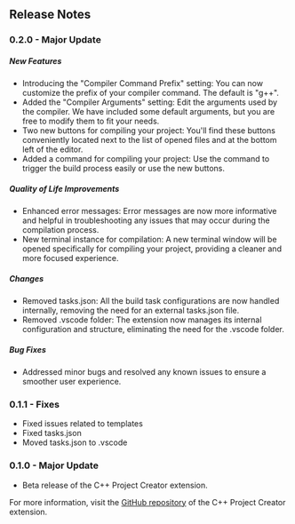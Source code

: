 ## Release Notes

### 0.2.0 - Major Update

##### New Features

-   Introducing the "Compiler Command Prefix" setting: You can now customize the prefix of your compiler command. The default is "g++".
-   Added the "Compiler Arguments" setting: Edit the arguments used by the compiler. We have included some default arguments, but you are free to modify them to fit your needs.
-   Two new buttons for compiling your project: You'll find these buttons conveniently located next to the list of opened files and at the bottom left of the editor.
-   Added a command for compiling your project: Use the command to trigger the build process easily or use the new buttons.

##### Quality of Life Improvements

-   Enhanced error messages: Error messages are now more informative and helpful in troubleshooting any issues that may occur during the compilation process.
-   New terminal instance for compilation: A new terminal window will be opened specifically for compiling your project, providing a cleaner and more focused experience.

##### Changes

-   Removed tasks.json: All the build task configurations are now handled internally, removing the need for an external tasks.json file.
-   Removed .vscode folder: The extension now manages its internal configuration and structure, eliminating the need for the .vscode folder.

##### Bug Fixes

-   Addressed minor bugs and resolved any known issues to ensure a smoother user experience.

### 0.1.1 - Fixes

-   Fixed issues related to templates
-   Fixed tasks.json
-   Moved tasks.json to .vscode

### 0.1.0 - Major Update

-   Beta release of the C++ Project Creator extension.

For more information, visit the [GitHub repository](https://github.com/AuxiDev/CppProjectsCreator) of the C++ Project Creator extension.
